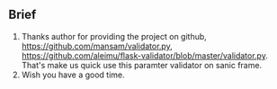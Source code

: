 ## Brief

1. Thanks author for providing the project on github, https://github.com/mansam/validator.py, https://github.com/aleimu/flask-validator/blob/master/validator.py. That's make us quick use this paramter validator on sanic frame.
2. Wish you have a good time.